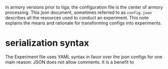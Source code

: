 In armory versions prior to tiga, the configuration file is the center of
armory processing. This json document, sometimes referred to as `config.json`
describes all the resources used to conduct an experiment. This note
explains the means and rationale for transforming configs into experiments.

# serialization syntax

The Experiment file uses YAML syntax in favor over the json configs for one
main reason: JSON does not allow comments. It is a benefit to
